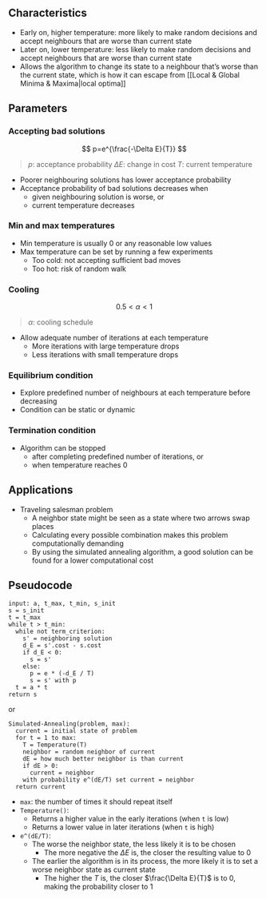 ## Characteristics

- Early on, higher temperature: more likely to make random decisions and accept neighbours that are worse than current state
- Later on, lower temperature: less likely to make random decisions and accept neighbours that are worse than current state
- Allows the algorithm to change its state to a neighbour that’s worse than the current state, which is how it can escape from [[Local & Global Minima & Maxima|local optima]]

## Parameters

### Accepting bad solutions

$$
p=e^{\frac{-\Delta E}{T}}
$$
> $p$: acceptance probability
> $\Delta E$: change in cost
> $T$: current temperature

- Poorer neighbouring solutions has lower acceptance probability
- Acceptance probability of bad solutions decreases when
	- given neighbouring solution is worse, or
	- current temperature decreases

### Min and max temperatures

- Min temperature is usually 0 or any reasonable low values
- Max temperature can be set by running a few experiments
	- Too cold: not accepting sufficient bad moves
	- Too hot: risk of random walk

### Cooling

$$
0.5\lt\alpha\lt1
$$
> $\alpha$: cooling schedule

- Allow adequate number of iterations at each temperature
	- More iterations with large temperature drops
	- Less iterations with small temperature drops

### Equilibrium condition

- Explore predefined number of neighbours at each temperature before decreasing
- Condition can be static or dynamic

### Termination condition

- Algorithm can be stopped
	- after completing predefined number of iterations, or
	- when temperature reaches 0

## Applications

- Traveling salesman problem
	- A neighbor state might be seen as a state where two arrows swap places
	- Calculating every possible combination makes this problem computationally demanding
	- By using the simulated annealing algorithm, a good solution can be found for a lower computational cost

## Pseudocode

```
input: a, t_max, t_min, s_init
s = s_init
t = t_max
while t > t_min:
  while not term_criterion:
    s' = neighboring solution
    d_E = s'.cost - s.cost
    if d_E < 0:
      s = s'
    else:
      p = e * (-d_E / T)
      s = s' with p
  t = a * t
return s
```

or

```
Simulated-Annealing(problem, max):
  current = initial state of problem
  for t = 1 to max:
    T = Temperature(T)
	neighbor = random neighbor of current
	dE = how much better neighbor is than current
	if dE > 0:
	  current = neighbor
	with probability e^(dE/T) set current = neighbor
  return current
```

- `max`: the number of times it should repeat itself
- `Temperature()`: 
	- Returns a higher value in the early iterations (when `t` is low)
	- Returns a lower value in later iterations (when `t` is high)
- `e^(dE/T)`:
	- The worse the neighbor state, the less likely it is to be chosen
		- The more negative the $\Delta E$ is, the closer the resulting value to 0
	- The earlier the algorithm is in its process, the more likely it is to set a worse neighbor state as current state
		- The higher the $T$ is, the closer $\frac{\Delta E}{T}$ is to 0, making the probability closer to 1
